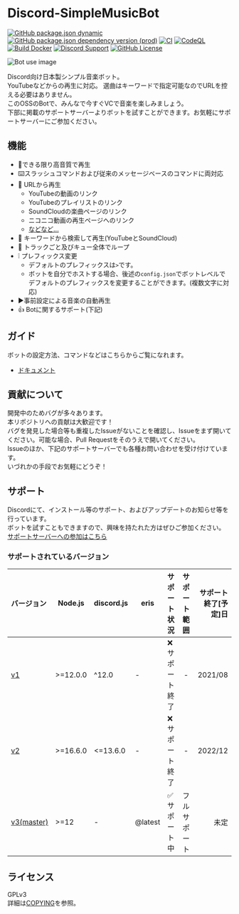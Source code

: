 # Discord-SimpleMusicBot 
[![GitHub package.json dynamic](https://img.shields.io/github/package-json/version/mtripg6666tdr/Discord-SimpleMusicBot)](https://github.com/mtripg6666tdr/Discord-SimpleMusicBot/blob/master/package.json)
[![GitHub package.json dependency version (prod)](https://img.shields.io/github/package-json/dependency-version/mtripg6666tdr/Discord-SimpleMusicBot/eris)](https://github.com/abalabahaha/eris)
[![CI](https://github.com/mtripg6666tdr/Discord-SimpleMusicBot/actions/workflows/test.yml/badge.svg)](https://github.com/mtripg6666tdr/Discord-SimpleMusicBot/actions/workflows/test.yml)
[![CodeQL](https://github.com/mtripg6666tdr/Discord-SimpleMusicBot/actions/workflows/codeql-analysis.yml/badge.svg)](https://github.com/mtripg6666tdr/Discord-SimpleMusicBot/actions/workflows/codeql-analysis.yml)
[![Build Docker](https://github.com/mtripg6666tdr/Discord-SimpleMusicBot/actions/workflows/build-docker.yml/badge.svg)](https://github.com/mtripg6666tdr/Discord-SimpleMusicBot/actions/workflows/build-docker.yml)
[![Discord Support](https://img.shields.io/discord/847435307582095360?label=discord&logo=discord&logoColor=white)](https://discord.gg/7DrAEXBMHe)
[![GitHub License](https://img.shields.io/github/license/mtripg6666tdr/Discord-SimpleMusicBot)](LICENSE)

![Bot use image](https://user-images.githubusercontent.com/56076195/149505763-276ec199-44c5-4ccc-a72d-5ac630ff4c0f.png)

Discord向け日本製シンプル音楽ボット。  
YouTubeなどからの再生に対応。
選曲はキーワードで指定可能なのでURLを控える必要はありません。  
このOSSのBotで、みんなで今すぐVCで音楽を楽しみましょう。  
下部に掲載のサポートサーバーよりボットを試すことができます。お気軽にサポートサーバーにご参加ください。

## 機能
- 🎵できる限り高音質で再生
- ⌨️スラッシュコマンドおよび従来のメッセージベースのコマンドに両対応
- 🔗 URLから再生
  - YouTubeの動画のリンク
  - YouTubeのプレイリストのリンク
  - SoundCloudの楽曲ページのリンク
  - ニコニコ動画の再生ページへのリンク
  - [などなど...](https://web.usamyon.moe/Discord-SimpleMusicBot/docs/commands/overview)
- 🔎 キーワードから検索して再生(YouTubeとSoundCloud)
- 🔁 トラックごと及びキュー全体でループ
- ❕ プレフィックス変更
  - デフォルトのプレフィックスは`>`です。
  - ボットを自分でホストする場合、後述の`config.json`でボットレベルでデフォルトのプレフィックスを変更することができます。(複数文字に対応)
- ▶️事前設定による音楽の自動再生
- 👍 Botに関するサポート(下記)

## ガイド
ボットの設定方法、コマンドなどはこちらからご覧になれます。  
- [ドキュメント](https://web.usamyon.moe/Discord-SimpleMusicBot/)

## 貢献について
開発中のためバグが多々あります。  
本リポジトリへの貢献は大歓迎です！  
バグを発見した場合等も重複したIssueがないことを確認し、Issueをまず開いてください。可能な場合、Pull Requestをそのうえで開いてください。  
Issueのほか、下記のサポートサーバーでも各種お問い合わせを受け付けています。  
いづれかの手段でお気軽にどうぞ！  

## サポート
Discordにて、インストール等のサポート、およびアップデートのお知らせ等を行っています。  
ボットを試すこともできますので、興味を持たれた方はぜひご参加ください。  
[サポートサーバーへの参加はこちら](https://discord.gg/7DrAEXBMHe)  

### サポートされているバージョン
|バージョン|Node.js|discord.js|eris|サポート状況|サポート範囲|サポート終了[予定]日|
|:---------|-------|----------|----|:----------|:----------:|------------------:|
|[v1](https://github.com/mtripg6666tdr/Discord-SimpleMusicBot/tree/v1)|>=12.0.0|^12.0   |-|:x:サポート終了|-|2021/08|
|[v2](https://github.com/mtripg6666tdr/Discord-SimpleMusicBot/tree/v2)|>=16.6.0|<=13.6.0|-|:x:サポート終了|-|2022/12|
|[v3(master)](https://github.com/mtripg6666tdr/Discord-SimpleMusicBot/tree/master)|>=12 |-|@latest|:white_check_mark:サポート中|フルサポート|未定|

## ライセンス
GPLv3  
詳細は[COPYING](COPYING)を参照。
